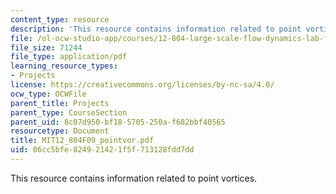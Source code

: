 ```yaml
---
content_type: resource
description: 'This resource contains information related to point vortices. '
file: /ol-ocw-studio-app/courses/12-804-large-scale-flow-dynamics-lab-fall-2009/06cc5bfe824921421f5f713128fdd7dd_MIT12_804F09_pointvor.pdf
file_size: 71244
file_type: application/pdf
learning_resource_types:
- Projects
license: https://creativecommons.org/licenses/by-nc-sa/4.0/
ocw_type: OCWFile
parent_title: Projects
parent_type: CourseSection
parent_uid: 8c07d950-bf18-5705-250a-f682bbf40565
resourcetype: Document
title: MIT12_804F09_pointvor.pdf
uid: 06cc5bfe-8249-2142-1f5f-713128fdd7dd
---
```

This resource contains information related to point vortices. 